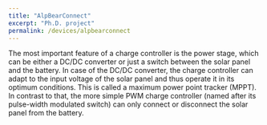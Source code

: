 ```yaml
---
title: "AlpBearConnect"
excerpt: "Ph.D. project"
permalink: /devices/alpbearconnect
---
```


The most important feature of a charge controller is the power stage, which can be either a DC/DC converter or 
just a switch between the solar panel and the battery. In case of the DC/DC converter, the charge controller 
can adapt to the input voltage of the solar panel and thus operate it in its optimum conditions. 
This is called a maximum power point tracker (MPPT). In contrast to that, the more simple PWM charge controller 
(named after its pulse-width modulated switch) can only connect or disconnect the solar panel from the battery.
